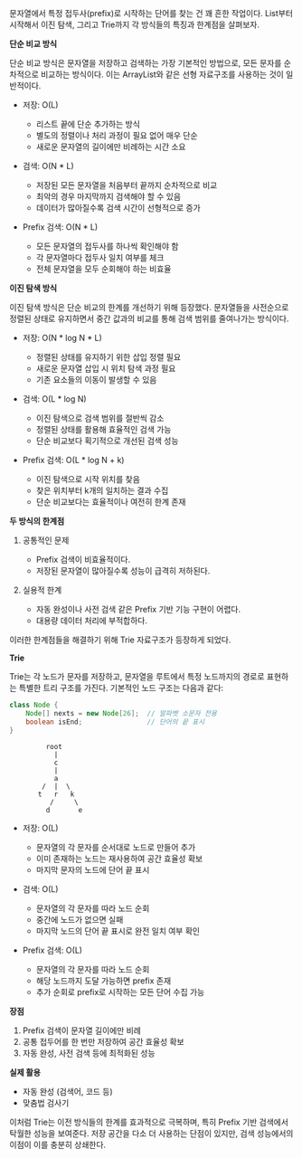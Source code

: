 
문자열에서 특정 접두사(prefix)로 시작하는 단어를 찾는 건 꽤 흔한 작업이다. List부터 시작해서 이진 탐색, 그리고 Trie까지 각 방식들의 특징과 한계점을 살펴보자.

**단순 비교 방식**

단순 비교 방식은 문자열을 저장하고 검색하는 가장 기본적인 방법으로, 모든 문자를 순차적으로 비교하는 방식이다. 이는 ArrayList와 같은 선형 자료구조를 사용하는 것이 일반적이다.

* 저장: O(L) 
  - 리스트 끝에 단순 추가하는 방식
  - 별도의 정렬이나 처리 과정이 필요 없어 매우 단순
  - 새로운 문자열의 길이에만 비례하는 시간 소요

* 검색: O(N * L)
  - 저장된 모든 문자열을 처음부터 끝까지 순차적으로 비교
  - 최악의 경우 마지막까지 검색해야 할 수 있음
  - 데이터가 많아질수록 검색 시간이 선형적으로 증가

* Prefix 검색: O(N * L)
  - 모든 문자열의 접두사를 하나씩 확인해야 함
  - 각 문자열마다 접두사 일치 여부를 체크
  - 전체 문자열을 모두 순회해야 하는 비효율


**이진 탐색 방식**

이진 탐색 방식은 단순 비교의 한계를 개선하기 위해 등장했다. 문자열들을 사전순으로 정렬된 상태로 유지하면서 중간 값과의 비교를 통해 검색 범위를 줄여나가는 방식이다.

* 저장: O(N * log N * L)
  - 정렬된 상태를 유지하기 위한 삽입 정렬 필요
  - 새로운 문자열 삽입 시 위치 탐색 과정 필요
  - 기존 요소들의 이동이 발생할 수 있음

* 검색: O(L * log N)
  - 이진 탐색으로 검색 범위를 절반씩 감소
  - 정렬된 상태를 활용해 효율적인 검색 가능
  - 단순 비교보다 획기적으로 개선된 검색 성능

* Prefix 검색: O(L * log N + k)
  - 이진 탐색으로 시작 위치를 찾음
  - 찾은 위치부터 k개의 일치하는 결과 수집
  - 단순 비교보다는 효율적이나 여전히 한계 존재


**두 방식의 한계점**

1. 공통적인 문제
   - Prefix 검색이 비효율적이다.
   - 저장된 문자열이 많아질수록 성능이 급격히 저하된다.

2. 실용적 한계
   - 자동 완성이나 사전 검색 같은 Prefix 기반 기능 구현이 어렵다.
   - 대용량 데이터 처리에 부적합하다.


이러한 한계점들을 해결하기 위해 Trie 자료구조가 등장하게 되었다.


**Trie**

Trie는 각 노드가 문자를 저장하고, 문자열을 루트에서 특정 노드까지의 경로로 표현하는 특별한 트리 구조를 가진다. 기본적인 노드 구조는 다음과 같다:

```java
class Node {
    Node[] nexts = new Node[26];  // 알파벳 소문자 전용
    boolean isEnd;                // 단어의 끝 표시
}
```

```
		 root
           |
           c
           |
           a
        /  |  \
       t   r   k
          /     \
         d       e
```

* 저장: O(L)
  - 문자열의 각 문자를 순서대로 노드로 만들어 추가
  - 이미 존재하는 노드는 재사용하여 공간 효율성 확보
  - 마지막 문자의 노드에 단어 끝 표시

* 검색: O(L)
  - 문자열의 각 문자를 따라 노드 순회
  - 중간에 노드가 없으면 실패
  - 마지막 노드의 단어 끝 표시로 완전 일치 여부 확인

* Prefix 검색: O(L)
  - 문자열의 각 문자를 따라 노드 순회
  - 해당 노드까지 도달 가능하면 prefix 존재
  - 추가 순회로 prefix로 시작하는 모든 단어 수집 가능


**장점**
1. Prefix 검색이 문자열 길이에만 비례
2. 공통 접두어를 한 번만 저장하여 공간 효율성 확보
3. 자동 완성, 사전 검색 등에 최적화된 성능


**실제 활용**
- 자동 완성 (검색어, 코드 등)
- 맞춤법 검사기

이처럼 Trie는 이전 방식들의 한계를 효과적으로 극복하며, 특히 Prefix 기반 검색에서 탁월한 성능을 보여준다. 저장 공간을 다소 더 사용하는 단점이 있지만, 검색 성능에서의 이점이 이를 충분히 상쇄한다.